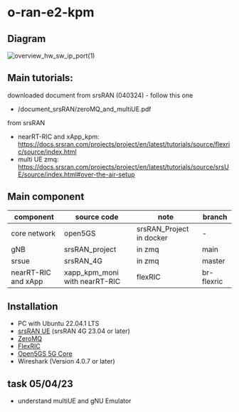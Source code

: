 # o-ran-e2-kpm

## Diagram
![overview_hw_sw_ip_port(1)](https://github.com/pchat-imm/o-ran-e2-kpm/assets/40858099/71e6f5ca-ef8f-4fbd-9f8f-828cb9a1a94a)

## Main tutorials: <br />
downloaded document from srsRAN (040324) - follow this one
- /document_srsRAN/zeroMQ_and_multiUE.pdf <br />

from srsRAN
- nearRT-RIC and xApp_kpm: https://docs.srsran.com/projects/project/en/latest/tutorials/source/flexric/source/index.html <br />
- multi UE zmq: https://docs.srsran.com/projects/project/en/latest/tutorials/source/srsUE/source/index.html#over-the-air-setup <br />

## Main component
| component  | source code | note | branch |
| ------------- | ------------- | ------------- | ------------- |
| core network  | open5GS | srsRAN_Project in docker | - |
| gNB  | srsRAN_project | in zmq | main | 
| srsue  | srsRAN_4G  | in zmq |  master |
| nearRT-RIC and xApp | xapp_kpm_moni with nearRT-RIC | flexRIC | br-flexric|

## Installation
- PC with Ubuntu 22.04.1 LTS
- [srsRAN UE](https://github.com/srsran/srsRAN_4G) (srsRAN 4G 23.04 or later)
- [ZeroMQ](https://zeromq.org/)
- [FlexRIC](https://gitlab.eurecom.fr/mosaic5g/flexric)
- [Open5GS 5G Core](https://open5gs.org/)
- Wireshark (Version 4.0.7 or later)

## task 05/04/23
- understand multiUE and gNU Emulator 


